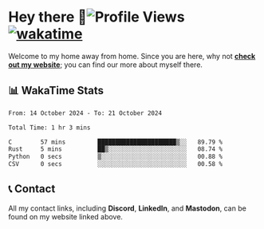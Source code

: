 # Hey there :wave:![Profile Views](https://komarev.com/ghpvc/?username=skifli) [![wakatime](https://wakatime.com/badge/user/b4317b02-0c6d-457b-82a4-a448b8a8d1df.svg)](https://wakatime.com/@b4317b02-0c6d-457b-82a4-a448b8a8d1df)

Welcome to my home away from home. Since you are here, why not [**check out my website**](https://skifli.github.io); you can find our more about myself there.

## 📊 WakaTime Stats

<!--START_SECTION:waka-->

```txt
From: 14 October 2024 - To: 21 October 2024

Total Time: 1 hr 3 mins

C        57 mins         ██████████████████████▒░░   89.79 %
Rust     5 mins          ██▒░░░░░░░░░░░░░░░░░░░░░░   08.74 %
Python   0 secs          ▒░░░░░░░░░░░░░░░░░░░░░░░░   00.88 %
CSV      0 secs          ░░░░░░░░░░░░░░░░░░░░░░░░░   00.58 %
```

<!--END_SECTION:waka-->

## 📞 Contact

All my contact links, including **Discord**, **LinkedIn**, and **Mastodon**, can be found on my website linked above.
